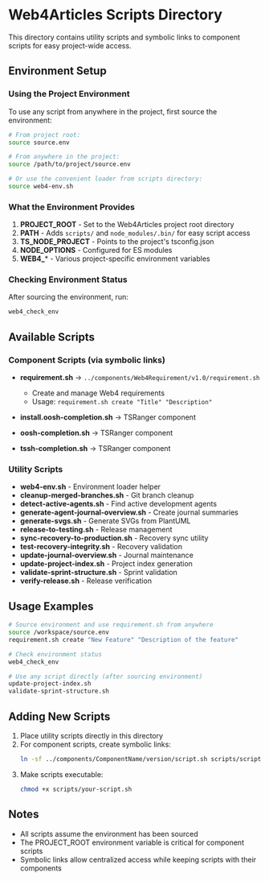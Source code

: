 # Web4Articles Scripts Directory

This directory contains utility scripts and symbolic links to component scripts for easy project-wide access.

## Environment Setup

### Using the Project Environment

To use any script from anywhere in the project, first source the environment:

```bash
# From project root:
source source.env

# From anywhere in the project:
source /path/to/project/source.env

# Or use the convenient loader from scripts directory:
source web4-env.sh
```

### What the Environment Provides

1. **PROJECT_ROOT** - Set to the Web4Articles project root directory
2. **PATH** - Adds `scripts/` and `node_modules/.bin/` for easy script access
3. **TS_NODE_PROJECT** - Points to the project's tsconfig.json
4. **NODE_OPTIONS** - Configured for ES modules
5. **WEB4_*** - Various project-specific environment variables

### Checking Environment Status

After sourcing the environment, run:
```bash
web4_check_env
```

## Available Scripts

### Component Scripts (via symbolic links)

- **requirement.sh** → `../components/Web4Requirement/v1.0/requirement.sh`
  - Create and manage Web4 requirements
  - Usage: `requirement.sh create "Title" "Description"`

- **install.oosh-completion.sh** → TSRanger component
- **oosh-completion.sh** → TSRanger component
- **tssh-completion.sh** → TSRanger component

### Utility Scripts

- **web4-env.sh** - Environment loader helper
- **cleanup-merged-branches.sh** - Git branch cleanup
- **detect-active-agents.sh** - Find active development agents
- **generate-agent-journal-overview.sh** - Create journal summaries
- **generate-svgs.sh** - Generate SVGs from PlantUML
- **release-to-testing.sh** - Release management
- **sync-recovery-to-production.sh** - Recovery sync utility
- **test-recovery-integrity.sh** - Recovery validation
- **update-journal-overview.sh** - Journal maintenance
- **update-project-index.sh** - Project index generation
- **validate-sprint-structure.sh** - Sprint validation
- **verify-release.sh** - Release verification

## Usage Examples

```bash
# Source environment and use requirement.sh from anywhere
source /workspace/source.env
requirement.sh create "New Feature" "Description of the feature"

# Check environment status
web4_check_env

# Use any script directly (after sourcing environment)
update-project-index.sh
validate-sprint-structure.sh
```

## Adding New Scripts

1. Place utility scripts directly in this directory
2. For component scripts, create symbolic links:
   ```bash
   ln -sf ../components/ComponentName/version/script.sh scripts/script.sh
   ```
3. Make scripts executable:
   ```bash
   chmod +x scripts/your-script.sh
   ```

## Notes

- All scripts assume the environment has been sourced
- The PROJECT_ROOT environment variable is critical for component scripts
- Symbolic links allow centralized access while keeping scripts with their components